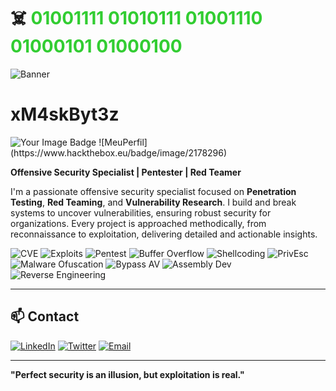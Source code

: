 #       ☠️ <span style="color:   #32CD32;">  01001111 01010111 01001110 01000101 01000100</span>
![Banner](https://github.com/xM4skByt3z/Gifs/blob/main/HackThePlanet.gif)
# xM4skByt3z

<img src="https://tryhackme-badges.s3.amazonaws.com/xM4skByt3z.png" alt="Your Image Badge" />
 ![MeuPerfil](https://www.hackthebox.eu/badge/image/2178296)

**Offensive Security Specialist | Pentester | Red Teamer**

I'm a passionate offensive security specialist focused on **Penetration Testing**, **Red Teaming**, and **Vulnerability Research**. I build and break systems to uncover vulnerabilities, ensuring robust security for organizations. Every project is approached methodically, from reconnaissance to exploitation, delivering detailed and actionable insights.

![CVE](https://img.shields.io/badge/CVE-1%20Found-808080?style=flat&logoColor=white) ![Exploits](https://img.shields.io/badge/Exploits-Custom%20Made-808080?style=flat&logoColor=white) ![Pentest](https://img.shields.io/badge/Pentest-Web%20%26%20Network-808080?style=flat&logoColor=white) ![Buffer Overflow](https://img.shields.io/badge/Buffer%20Overflow-Exploited-808080?style=flat&logoColor=white) ![Shellcoding](https://img.shields.io/badge/Shellcoding-Advanced-808080?style=flat&logoColor=white) ![PrivEsc](https://img.shields.io/badge/Privilege%20Escalation-Expert-808080?style=flat&logoColor=white) 
![Malware Ofuscation](https://img.shields.io/badge/Malware%20Ofuscation-Expert-808080?style=flat&logoColor=white) ![Bypass AV](https://img.shields.io/badge/Bypass%20AV-Advanced-808080?style=flat&logoColor=white) ![Assembly Dev](https://img.shields.io/badge/Assembly%20Development-Pro-808080?style=flat&logoColor=white) ![Reverse Engineering](https://img.shields.io/badge/Reverse%20Engineering-Expert-808080?style=flat&logoColor=white) 

---

## 📫 Contact

[![LinkedIn](https://img.shields.io/badge/LinkedIn-808080?style=flat&logo=linkedin&logoColor=white)](https://www.linkedin.com/in/deivid-kelven-5a1308287/) [![Twitter](https://img.shields.io/badge/Twitter-808080?style=flat&logo=twitter&logoColor=white)](https://twitter.com/?) [![Email](https://img.shields.io/badge/Email-808080?style=flat&logo=gmail&logoColor=white)](mailto:contato.deividkelven@gmail.com)  

---

**"Perfect security is an illusion, but exploitation is real."**
